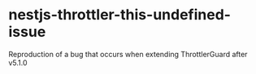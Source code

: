 # nestjs-throttler-this-undefined-issue
Reproduction of a bug that occurs when extending ThrottlerGuard after v5.1.0
